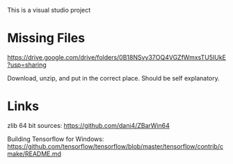 This is a visual studio project

# Missing Files
https://drive.google.com/drive/folders/0B18NSvy37OQ4VGZfWmxsTU5IUkE?usp=sharing

Download, unzip, and put in the correct place. Should be self explanatory.

# Links
zlib 64 bit sources: https://github.com/dani4/ZBarWin64 

Building Tensorflow for Windows: https://github.com/tensorflow/tensorflow/blob/master/tensorflow/contrib/cmake/README.md
